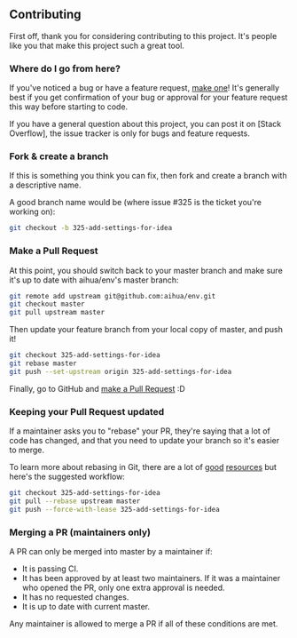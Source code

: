 ## Contributing

First off, thank you for considering contributing to this project. It's people
like you that make this project such a great tool.

### Where do I go from here?

If you've noticed a bug or have a feature request, [make one][new issue]! It's
generally best if you get confirmation of your bug or approval for your feature
request this way before starting to code.

If you have a general question about this project, you can post it on [Stack
Overflow], the issue tracker is only for bugs and feature requests.

### Fork & create a branch

If this is something you think you can fix, then fork  and create
a branch with a descriptive name.

A good branch name would be (where issue #325 is the ticket you're working on):

```sh
git checkout -b 325-add-settings-for-idea
```

### Make a Pull Request

At this point, you should switch back to your master branch and make sure it's
up to date with aihua/env's master branch:

```sh
git remote add upstream git@github.com:aihua/env.git
git checkout master
git pull upstream master
```

Then update your feature branch from your local copy of master, and push it!

```sh
git checkout 325-add-settings-for-idea
git rebase master
git push --set-upstream origin 325-add-settings-for-idea
```

Finally, go to GitHub and [make a Pull Request][] :D

### Keeping your Pull Request updated

If a maintainer asks you to "rebase" your PR, they're saying that a lot of code
has changed, and that you need to update your branch so it's easier to merge.

To learn more about rebasing in Git, there are a lot of [good][git rebasing]
[resources][interactive rebase] but here's the suggested workflow:

```sh
git checkout 325-add-settings-for-idea
git pull --rebase upstream master
git push --force-with-lease 325-add-settings-for-idea
```

### Merging a PR (maintainers only)

A PR can only be merged into master by a maintainer if:

* It is passing CI.
* It has been approved by at least two maintainers. If it was a maintainer who
  opened the PR, only one extra approval is needed.
* It has no requested changes.
* It is up to date with current master.

Any maintainer is allowed to merge a PR if all of these conditions are
met.

[new issue]: https://github.com/aihua/env/issues/new
[fork aihua/env]: https://help.github.com/articles/fork-a-repo
[make a pull request]: https://help.github.com/articles/creating-a-pull-request
[git rebasing]: https://git-scm.com/book/en/Git-Branching-Rebasing
[interactive rebase]: https://help.github.com/en/github/using-git/about-git-rebase
[shortcut reference links]: https://github.github.com/gfm/#shortcut-reference-link
